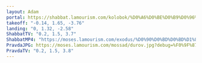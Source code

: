 ```yaml
---
layout: Adam
portal: https://shabbat.lamourism.com/kolobok/%D0%A6%D0%BE%D0%B9%D0%96%D0%AB%D0%92/%D0%9F%D1%83%D1%82%D0%B8%D0%BD%D0%92%D0%9E%D0%A0/scene.gltf
takeoff: "-0.14, 1.65, -3.76"
landing: "0, 1.32, -2.58"
ShabbatTV: "0.2, 1.5, 3.7"
ShabbatMP4: "https://moses.lamourism.com/exodus/%D0%90%D0%BD%D0%BD%D1%83%D1%88%D0%BA%D0%B0-%D1%83%D0%B6%D0%B5-%D1%80%D0%B0%D0%B7%D0%BB%D0%B8%D0%BB%D0%B0-%D0%BC%D0%B0%D1%81%D0%BB%D0%BE.mp4?debug=%F0%9F%AA%AC"
PravdaJPG: https://moses.lamourism.com/mossad/durov.jpg?debug=%F0%9F%87%B5%F0%9F%87%B8
PravdaTV: "0.2, 1.5, 3.8"
---
```


